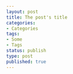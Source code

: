 ```yaml
---
layout: post
title: The post's title
categories:
- Categories
tags:
- Some
- Tags
status: publish
type: post
published: true
---
```


